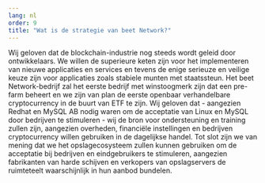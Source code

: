 ```yaml
---
lang: nl
order: 9
title: "Wat is de strategie van beet Network?"
---
```


Wij geloven dat de blockchain-industrie nog steeds wordt geleid door ontwikkelaars. We willen de superieure keten zijn voor het implementeren van nieuwe applicaties en services en tevens de enige serieuze en veilige keuze zijn voor applicaties zoals stabiele munten met staatssteun. Het beet Network-bedrijf zal het eerste bedrijf met winstoogmerk zijn dat een pre-farm beheert en we zijn van plan de eerste openbaar verhandelbare cryptocurrency in de buurt van ETF te zijn. Wij geloven dat - aangezien Redhat en MySQL AB nodig waren om de acceptatie van Linux en MySQL door bedrijven te stimuleren - wij de bron voor ondersteuning en training zullen zijn, aangezien overheden, financiële instellingen en bedrijven cryptocurrency willen gebruiken in de dagelijkse handel. Tot slot zijn we van mening dat we het opslagecosysteem zullen kunnen gebruiken om de acceptatie bij bedrijven en eindgebruikers te stimuleren, aangezien fabrikanten van harde schijven en verkopers van opslagservers de ruimteteelt waarschijnlijk in hun aanbod bundelen.
